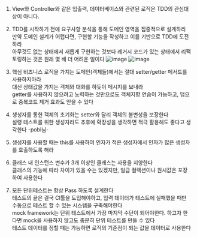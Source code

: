 1. View와 Controller와 같은 입출력, 데이터베이스와 관련된 로직은 TDD의 관심대상이 아니다.
   
2. TDD를 시작하기 전에 요구사항 분석을 통해 도메인 영역을 집중적으로 설계하라 <br>
   만약 도메인 설계가 어렵다면, 구현할 기능을 작성하고 이를 기반으로 TDD에 도전하라 <br>
   아무것도 없는 상태에서 새롭게 구현하는 것보다 레거시 코드가 있는 상태에서 리팩토링하는 것은 원래 몇 배 더 어려운 일이다
![image](https://github.com/user-attachments/assets/7174049e-a932-4a7f-8eef-56de08651f4c)
![image](https://github.com/user-attachments/assets/f98ebcbd-0513-41dc-b2d2-2c356102efd6)

3. 핵심 비즈니스 로직을 가지는 도메인(객체들)에서는 절대 setter/getter 메서드를 사용하지마라 <br>
   대신 상태값을 가지는 객체와 대화를 하듯이 메시지를 보내라 <br>
   getter를 사용하지 않으려고 노력하는 것만으로도 객체지향 연습이 가능하고, 덤으로 중복코드 제거 효과도 얻을 수 있다 
   
4. 생성자를 통한 객체의 초기화는 setter와 달리 객체의 불변성을 보장한다 <br>
   설령 테스트를 위한 생성자라도 추후에 확장성을 생각하면 적극 활용해도 좋다고 생각한다 -pobi님-
   
5. 생성자를 사용할 때는 this를 사용하여 인자가 적은 생성자에서 인자가 많은 생성자를 호출하도록 해라

6. 클래스 내 인스턴스 변수가 3개 이상인 클래스는 사용을 지양한다 <br>
   클래스의 기능에 따라 차이가 있을 수는 있겠지만, 일급 컬렉션이나 원시값은 포장하여 사용한다

7. 모든 단위테스트는 항상 Pass 하도록 설계한다 <br>
   테스트의 끝은 결국 CI툴을 도입해야하고, 입력 데이터가 테스트에 실패했을 때만 수동으로 테스트 할 수 있는 시스템을 구축해야한다 <br>
   mock framework는 단위 테스트에서 가장 마지막 수단이 되어야한다. 하고자 한다면 mock을 사용하지 않고도 충분히 단위 테스트를 만들 수 있다 <br>
   테스트 데이터를 정할 때는 가능하면 로직의 기준점이 되는 값을 데이터로 사용한다
